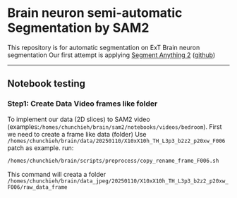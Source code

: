 # Brain neuron semi-automatic Segmentation by SAM2

This repository is for automatic segmentation on ExT Brain neuron segmentation
Our first attempt is applying [Segment Anything 2](https://ai.meta.com/sam2/) ([github](https://github.com/facebookresearch/sam2.git))

---

## Notebook testing

### Step1: Create Data Video frames like folder  
To implement our data (2D slices) to SAM2 video (examples:`/homes/chunchieh/brain/sam2/notebooks/videos/bedroom`). 
First we need to create a frame like data (folder)
Use `/homes/chunchieh/brain/data/20250110/X10xX10h_TH_L3p3_b2z2_p20xw_F006` patch as example.
run:
```bash
/homes/chunchieh/brain/scripts/preprocess/copy_rename_frame_F006.sh
```
This command will creata a folder `/homes/chunchieh/brain/data_jpeg/20250110/X10xX10h_TH_L3p3_b2z2_p20xw_F006/raw_data_frame`